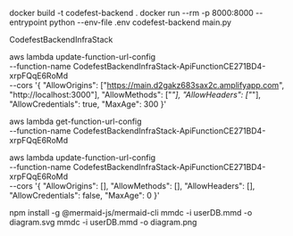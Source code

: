 docker build -t codefest-backend .
docker run --rm -p 8000:8000 --entrypoint python --env-file .env codefest-backend main.py

CodefestBackendInfraStack

aws lambda update-function-url-config \
 --function-name CodefestBackendInfraStack-ApiFunctionCE271BD4-xrpFQqE6RoMd \
 --cors '{
"AllowOrigins": ["https://main.d2gakz683sax2c.amplifyapp.com", "http://localhost:3000"],
"AllowMethods": ["*"],
"AllowHeaders": ["*"],
"AllowCredentials": true,
"MaxAge": 300
}'

aws lambda get-function-url-config \
 --function-name CodefestBackendInfraStack-ApiFunctionCE271BD4-xrpFQqE6RoMd

aws lambda update-function-url-config \
 --function-name CodefestBackendInfraStack-ApiFunctionCE271BD4-xrpFQqE6RoMd \
 --cors '{
"AllowOrigins": [],
"AllowMethods": [],
"AllowHeaders": [],
"AllowCredentials": false,
"MaxAge": 0
}'

npm install -g @mermaid-js/mermaid-cli
mmdc -i userDB.mmd -o diagram.svg
mmdc -i userDB.mmd -o diagram.png

